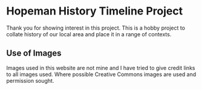 # Hopeman History Timeline Project

Thank you for showing interest in this project. This is a hobby project to collate history of our local area and place it in a range of contexts.

## Use of Images

Images used in this website are not mine and I have tried to give credit links to all images used.  Where possible Creative Commons images are used and permission sought.
